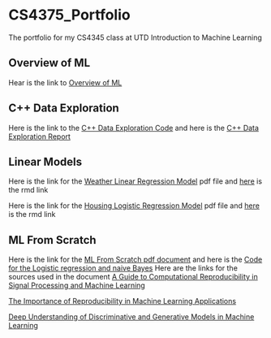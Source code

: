 # CS4375_Portfolio
The portfolio for my CS4345 class at UTD Introduction to Machine Learning

## Overview of ML
Hear is the link to [Overview of ML](Overview_of_ML.pdf) 

## C++ Data Exploration
Here is the link to the [C++ Data Exploration Code](C++_Data_Exploration.cpp) and here is the [C++ Data Exploration Report](C++_Data_Exploration.pdf)

## Linear Models
Here is the link for the [Weather Linear Regression Model](LinearRegression.pdf) pdf file and [here](Regression.Rmd) is the rmd link

Here is the link for the [Housing Logistic Regression Model](Classification.pdf) pdf file and [here](Classification.Rmd) is the rmd link

## ML From Scratch
Here is the link for the [ML From Scratch pdf document](ML_from_scratch.pdf) and here is the [Code for the Logistic regression and naive Bayes](ML_From_Scratch.cpp)
Here are the links for the sources used in the document
[A Guide to Computational Reproducibility in Signal Processing and Machine Learning](https://arxiv.org/abs/2108.12383)

[The Importance of Reproducibility in Machine Learning Applications](https://www.decisivedge.com/blog/the-importance-of-reproducibility-in-machine-learning-applications/#:~:text=Reproducibility%20with%20respect%20to%20machine,reporting%2C%20data%20analysis%20and%20interpretation)

[Deep Understanding of Discriminative and Generative Models in Machine Learning](https://www.analyticsvidhya.com/blog/2021/07/deep-understanding-of-discriminative-and-generative-models-in-machine-learning/#:~:text=Discriminative%20models%20draw%20boundaries%20in,the%20labels%20of%20the%20data)
